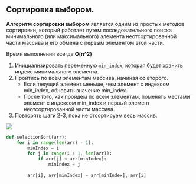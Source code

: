 ## Сортировка выбором.

**Алгоритм сортировки выбором** является одним из простых методов сортировки, который работает путем последовательного поиска минимального (или максимального) элемента неотсортированной части массива и его обмена с первым элементом этой части.

Время выполнения всегда **O(n^2)**

1) Инициализировать переменную `min_index`, которая будет хранить индекс минимального элемента.
2) Пройтись по всем элементам массива, начиная со второго.
	* Если текущий элемент меньше, чем элемент с индексом min_index, обновить значение min_index.
	* После того, как пройдем по всем элементам, поменять местами элемент с индексом min_index и первый элемент неотсортированной части массива.
3) Повторять шаги 2-3, пока не отсортируем весь массив.

![](https://lh7-us.googleusercontent.com/docsz/AD_4nXd0n7oYDEgZFI6Kc3qS70XQfMtyKCdyZFz2Mj_i7IS0dRMkcLyuRVdMauCrb7I5L6FeqKe6nR4Nu0-a9wLe0lQWDDQ57WsH-l1sjd2Kl7AC20Ziu6kaMTgMTk5X_Sj3b38CSo_BGHlI9rWzjYeh_bqJ4zug?key=9gziK4gT-jwK64_BpOeehQ)

```python
def selectionSort(arr):  
    for i in range(len(arr) - 1):  
        minIndex = i  
        for j in range(i + 1, len(arr)):  
            if arr[j] < arr[minIndex]:  
                minIndex = j  
		
        arr[i], arr[minIndex] = arr[minIndex], arr[i]
```

